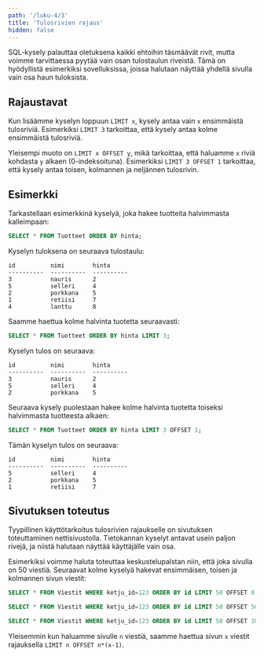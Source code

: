 ```yaml
---
path: '/luku-4/3'
title: 'Tulosrivien rajaus'
hidden: false
---
```


SQL-kysely palauttaa oletuksena kaikki ehtoihin täsmäävät rivit,
mutta voimme tarvittaessa pyytää vain osan tulostaulun riveistä.
Tämä on hyödyllistä esimerkiksi sovelluksissa,
joissa halutaan näyttää yhdellä sivulla vain osa haun tuloksista.

## Rajaustavat

Kun lisäämme kyselyn loppuun `LIMIT x`,
kysely antaa vain `x` ensimmäistä tulosriviä.
Esimerkiksi `LIMIT 3` tarkoittaa,
että kysely antaa kolme ensimmäistä tulosriviä.

Yleisempi muoto on `LIMIT x OFFSET y`,
mikä tarkoittaa, että haluamme `x` riviä
kohdasta `y` alkaen (0-indeksoituna).
Esimerkiksi `LIMIT 3 OFFSET 1` tarkoittaa,
että kysely antaa toisen, kolmannen ja neljännen tulosrivin.

## Esimerkki

Tarkastellaan esimerkkinä kyselyä,
joka hakee tuotteita halvimmasta kalleimpaan:

```sql
SELECT * FROM Tuotteet ORDER BY hinta;
```

Kyselyn tuloksena on seuraava tulostaulu:

```x
id          nimi        hinta     
----------  ----------  ----------
3           nauris      2
5           selleri     4         
2           porkkana    5         
1           retiisi     7         
4           lanttu      8         
```

Saamme haettua kolme halvinta tuotetta seuraavasti:

```sql
SELECT * FROM Tuotteet ORDER BY hinta LIMIT 3;
```

Kyselyn tulos on seuraava:

```x
id          nimi        hinta     
----------  ----------  ----------
3           nauris      2         
5           selleri     4         
2           porkkana    5      
```

Seuraava kysely puolestaan hakee kolme halvinta tuotetta
toiseksi halvimmasta tuotteesta alkaen:

```sql
SELECT * FROM Tuotteet ORDER BY hinta LIMIT 3 OFFSET 1;
```

Tämän kyselyn tulos on seuraava:

```x
id          nimi        hinta     
----------  ----------  ----------
5           selleri     4         
2           porkkana    5         
1           retiisi     7      
```

## Sivutuksen toteutus

Tyypillinen käyttötarkoitus tulosrivien rajaukselle on
sivutuksen toteuttaminen nettisivustolla.
Tietokannan kyselyt antavat usein paljon rivejä,
ja niistä halutaan näyttää käyttäjälle vain osa.

Esimerkiksi voimme haluta toteuttaa keskustelupalstan niin,
että joka sivulla on 50 viestiä.
Seuraavat kolme kyselyä hakevat
ensimmäisen, toisen ja kolmannen sivun viestit:

```sql
SELECT * FROM Viestit WHERE ketju_id=123 ORDER BY id LIMIT 50 OFFSET 0;
```

```sql
SELECT * FROM Viestit WHERE ketju_id=123 ORDER BY id LIMIT 50 OFFSET 50;
```

```sql
SELECT * FROM Viestit WHERE ketju_id=123 ORDER BY id LIMIT 50 OFFSET 100;
```

Yleisemmin kun haluamme sivulle `n` viestiä, saamme haettua
sivun `x` viestit rajauksella `LIMIT n OFFSET n*(x-1)`.
